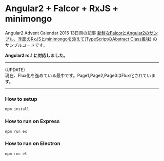# Angular2 + Falcor + RxJS + minimongo

Angular2 Advent Calendar 2015 13日目の記事 [新鮮なFalcorとAngular2のサンプル、季節のRxJSとminimongoを添えて(TypeScriptのAbstract Class風味)](http://overmorrow.hatenablog.com/entry/2015/12/20/025803) のサンプルコードです。

**Angular2 rc.1 に対応しました。**

---

(UPDATE)  
現在、Flux化を進めている最中です。Page1,Page2,Page3はFlux化されています。

---

### How to setup
```
npm install
```

### How to run on Express
```
npm run ex
```

### How to run on Electron
```
npm run el
```